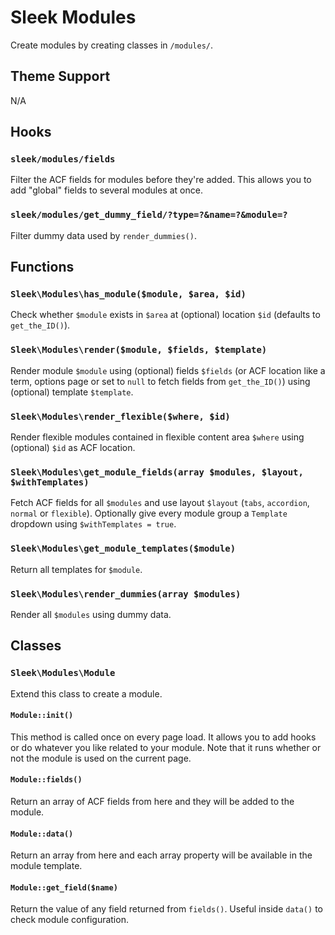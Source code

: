 # Sleek Modules

Create modules by creating classes in `/modules/`.

## Theme Support

N/A

## Hooks

### `sleek/modules/fields`

Filter the ACF fields for modules before they're added. This allows you to add "global" fields to several modules at once.

### `sleek/modules/get_dummy_field/?type=?&name=?&module=?`

Filter dummy data used by `render_dummies()`.

## Functions

### `Sleek\Modules\has_module($module, $area, $id)`

Check whether `$module` exists in `$area` at (optional) location `$id` (defaults to `get_the_ID()`).

### `Sleek\Modules\render($module, $fields, $template)`

Render module `$module` using (optional) fields `$fields` (or ACF location like a term, options page or set to `null` to fetch fields from `get_the_ID()`) using (optional) template `$template`.

### `Sleek\Modules\render_flexible($where, $id)`

Render flexible modules contained in flexible content area `$where` using (optional) `$id` as ACF location.

### `Sleek\Modules\get_module_fields(array $modules, $layout, $withTemplates)`

Fetch ACF fields for all `$modules` and use layout `$layout` (`tabs`, `accordion`, `normal` or `flexible`). Optionally give every module group a `Template` dropdown using `$withTemplates = true`.

### `Sleek\Modules\get_module_templates($module)`

Return all templates for `$module`.

### `Sleek\Modules\render_dummies(array $modules)`

Render all `$modules` using dummy data.

## Classes

### `Sleek\Modules\Module`

Extend this class to create a module.

#### `Module::init()`

This method is called once on every page load. It allows you to add hooks or do whatever you like related to your module. Note that it runs whether or not the module is used on the current page.

#### `Module::fields()`

Return an array of ACF fields from here and they will be added to the module.

#### `Module::data()`

Return an array from here and each array property will be available in the module template.

#### `Module::get_field($name)`

Return the value of any field returned from `fields()`. Useful inside `data()` to check module configuration.
